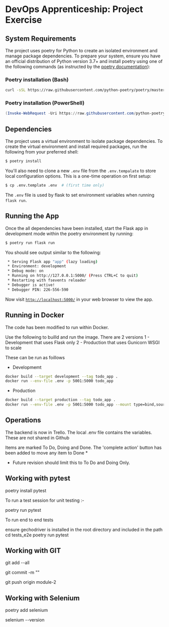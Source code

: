 # DevOps Apprenticeship: Project Exercise

## System Requirements

The project uses poetry for Python to create an isolated environment and manage package dependencies. To prepare your system, ensure you have an official distribution of Python version 3.7+ and install poetry using one of the following commands (as instructed by the [poetry documentation](https://python-poetry.org/docs/#system-requirements)):

### Poetry installation (Bash)

```bash
curl -sSL https://raw.githubusercontent.com/python-poetry/poetry/master/get-poetry.py | python
```

### Poetry installation (PowerShell)

```powershell
(Invoke-WebRequest -Uri https://raw.githubusercontent.com/python-poetry/poetry/master/get-poetry.py -UseBasicParsing).Content | python
```

## Dependencies

The project uses a virtual environment to isolate package dependencies. To create the virtual environment and install required packages, run the following from your preferred shell:

```bash
$ poetry install
```

You'll also need to clone a new `.env` file from the `.env.tempalate` to store local configuration options. This is a one-time operation on first setup:

```bash
$ cp .env.template .env  # (first time only)
```

The `.env` file is used by flask to set environment variables when running `flask run`. 

## Running the App

Once the all dependencies have been installed, start the Flask app in development mode within the poetry environment by running:
```bash
$ poetry run flask run
```

You should see output similar to the following:
```bash
 * Serving Flask app "app" (lazy loading)
 * Environment: development
 * Debug mode: on
 * Running on http://127.0.0.1:5000/ (Press CTRL+C to quit)
 * Restarting with fsevents reloader
 * Debugger is active!
 * Debugger PIN: 226-556-590
```
Now visit [`http://localhost:5000/`](http://localhost:5000/) in your web browser to view the app.


## Running in Docker

The code has been modified to run within Docker.

Use the following to builld and run the image. There are 2 versions
1 - Development that uses Flask only 
2 - Production that uses Gunicorn WSGI to scale

These can be run as foillows

* Developmemt
```bash
docker build --target development --tag todo_app .
docker run --env-file .env -p 5001:5000 todo_app
```

* Production
```bash
docker build --target production --tag todo_app .
docker run --env-file .env -p 5001:5000 todo_app --mount type=bind,source="$(pwd)"/target,target=/app 
```
## Operations

The backend is now in Trello. The local .env file contains the variables. These are not shared in Github

Items are marked To Do, Doing and Done. The 'complete action' button has been added to move any item to Done *


* Future revision should limit this to To Do and Doing Only.

## Working with pytest

poetry install pytest

To run a test session for unit testing :-

poetry run pytest

To run end to end tests 

ensure gechodriver is installed in the root directory and included in the path
cd tests_e2e
poetry run pytest

## Working with GIT

git add --all

git commit -m "<add change details>"
  
git push origin module-2

## Working with Selenium

poetry add selenium

selenium --version


  
  
